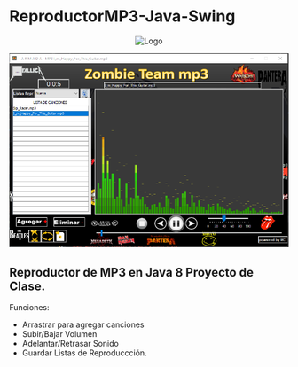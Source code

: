 # ReproductorMP3-Java-Swing

<p align="center">
  <img src="https://i.postimg.cc/WzJdXWrb/logo-java-png.png" width="200" alt="Logo" />
</p>

<img src="Screenshot/pantalla.PNG"/>


## Reproductor de MP3 en Java 8 Proyecto de Clase.

Funciones:

* Arrastrar para agregar canciones
* Subir/Bajar Volumen
* Adelantar/Retrasar Sonido
* Guardar Listas de Reproduccción.
